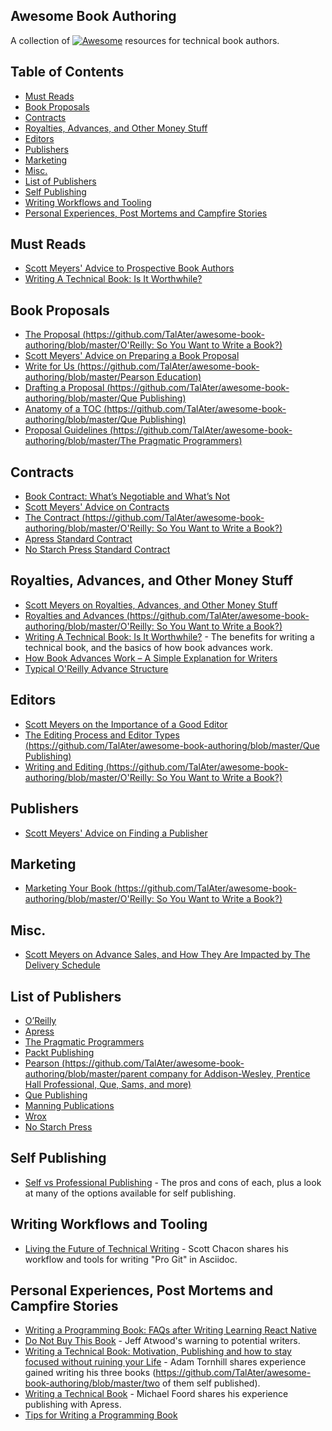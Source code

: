 ## Awesome Book Authoring
A collection of [![Awesome](https://cdn.rawgit.com/sindresorhus/awesome/d7305f38d29fed78fa85652e3a63e154dd8e8829/media/badge.svg)](https://github.com/sindresorhus/awesome) resources for technical book authors.

## Table of Contents

- [Must Reads](#must-reads)
- [Book Proposals](#book-proposals)
- [Contracts](#contracts)
- [Royalties, Advances, and Other Money Stuff](#royalties-advances-and-other-money-stuff)
- [Editors](#editors)
- [Publishers](#publishers)
- [Marketing](#marketing)
- [Misc.](#misc)
- [List of Publishers](#list-of-publishers)
- [Self Publishing](#self-publishing)
- [Writing Workflows and Tooling](#writing-workflows-and-tooling)
- [Personal Experiences, Post Mortems and Campfire Stories](#personal-experiences-post-mortems-and-campfire-stories)

## Must Reads

- [Scott Meyers' Advice to Prospective Book Authors](http://www.aristeia.com/authorAdvice.html)
- [Writing A Technical Book: Is It Worthwhile?](http://www.fasterj.com/articles/bookwriting.shtml)

## Book Proposals

- [The Proposal (https://github.com/TalAter/awesome-book-authoring/blob/master/O'Reilly: So You Want to Write a Book?)](http://web.archive.org/web/20130809065323/http://oreilly.com/oreilly/author/ch02.html)
- [Scott Meyers' Advice on Preparing a Book Proposal](http://www.aristeia.com/authorAdvice.html#bookProposal)
- [Write for Us (https://github.com/TalAter/awesome-book-authoring/blob/master/Pearson Education)](http://www.informit.com/about/write_for_us.aspx)
- [Drafting a Proposal (https://github.com/TalAter/awesome-book-authoring/blob/master/Que Publishing)](http://www.quepublishing.com/promotions/write-for-us-drafting-a-proposal-137677)
- [Anatomy of a TOC (https://github.com/TalAter/awesome-book-authoring/blob/master/Que Publishing)](http://www.quepublishing.com/promotions/write-for-us-anatomy-of-a-toc-137678)
- [Proposal Guidelines (https://github.com/TalAter/awesome-book-authoring/blob/master/The Pragmatic Programmers)](https://pragprog.com/write-for-us/proposal-guidelines)

## Contracts

- [Book Contract: What’s Negotiable and What’s Not](http://www.writersdigest.com/online-editor/book-contract-whats-negotiable-and-whats-not)
- [Scott Meyers' Advice on Contracts](http://www.aristeia.com/authorAdvice.html#contracts)
- [The Contract (https://github.com/TalAter/awesome-book-authoring/blob/master/O'Reilly: So You Want to Write a Book?)](http://web.archive.org/web/20130704110948/http://oreilly.com/oreilly/author/ch03.html)
- [Apress Standard Contract](https://web.archive.org/web/20161010102603/http://www.apress.com/files/Apress_Contract.pdf)
- [No Starch Press Standard Contract](https://www.nostarch.com/download/nspagreement.pdf)

## Royalties, Advances, and Other Money Stuff

- [Scott Meyers on Royalties, Advances, and Other Money Stuff](http://www.aristeia.com/authorAdvice.html#moneyStuff)
- [Royalties and Advances (https://github.com/TalAter/awesome-book-authoring/blob/master/O'Reilly: So You Want to Write a Book?)](http://web.archive.org/web/20130704110948/http://oreilly.com/oreilly/author/ch03.html#royadv)
- [Writing A Technical Book: Is It Worthwhile?](http://www.fasterj.com/articles/bookwriting.shtml) - The benefits for writing a technical book, and the basics of how book advances work.
- [How Book Advances Work – A Simple Explanation for Writers](http://www.writersdigest.com/online-editor/how-book-advances-work-a-simple-explanation-for-writers)
- [Typical O'Reilly Advance Structure](http://web.archive.org/web/20130704110948/http://oreilly.com/oreilly/author/ch03.html#advance)

## Editors

- [Scott Meyers on the Importance of a Good Editor](http://www.aristeia.com/authorAdvice.html#publishersAndEditors)
- [The Editing Process and Editor Types (https://github.com/TalAter/awesome-book-authoring/blob/master/Que Publishing)](http://www.quepublishing.com/promotions/write-for-us-the-editing-process-137679)
- [Writing and Editing (https://github.com/TalAter/awesome-book-authoring/blob/master/O'Reilly: So You Want to Write a Book?)](http://web.archive.org/web/20130710213743/http://oreilly.com/oreilly/author/ch04.html)

## Publishers

- [Scott Meyers' Advice on Finding a Publisher](http://www.aristeia.com/authorAdvice.html#findingAPublisher)

## Marketing

- [Marketing Your Book (https://github.com/TalAter/awesome-book-authoring/blob/master/O'Reilly: So You Want to Write a Book?)](http://web.archive.org/web/20130711002825/http://oreilly.com/oreilly/author/ch06.html)

## Misc.

- [Scott Meyers on Advance Sales, and How They Are Impacted by The Delivery Schedule](http://www.aristeia.com/authorAdvice.html#schedule)

## List of Publishers

- [O’Reilly](http://www.oreilly.com/work-with-us.html)
- [Apress](http://www.apress.com/write-for-us/)
- [The Pragmatic Programmers](https://write-with-us.pragprog.com/)
- [Packt Publishing](http://authors.packtpub.com/)
- [Pearson (https://github.com/TalAter/awesome-book-authoring/blob/master/parent company for Addison-Wesley, Prentice Hall Professional, Que, Sams, and more)](http://www.informit.com/about/write_for_us.aspx)
- [Que Publishing](http://www.quepublishing.com/about/write_for_us.aspx)
- [Manning Publications](https://www.manning.com/write-for-us)
- [Wrox](http://www.wrox.com/WileyCDA/Section/id-105073.html)
- [No Starch Press](https://www.nostarch.com/writeforus.htm)

## Self Publishing

- [Self vs Professional Publishing](https://medium.com/@davetron5000/self-vs-professional-publishing-c3397bd7defd#.lrfhasuo5) - The pros and cons of each, plus a look at many of the options available for self publishing.

## Writing Workflows and Tooling

- [Living the Future of Technical Writing](https://medium.com/@chacon/living-the-future-of-technical-writing-2f368bd0a272#.8x6g1wxjb) - Scott Chacon shares his workflow and tools for writing "Pro Git" in Asciidoc.

## Personal Experiences, Post Mortems and Campfire Stories

- [Writing a Programming Book: FAQs after Writing Learning React Native](https://medium.com/@brindelle/writing-a-programming-book-faqs-after-writing-learning-react-native-8a5ea8ce04e#.e85mhxolh)
- [Do Not Buy This Book](http://blog.codinghorror.com/do-not-buy-this-book/) - Jeff Atwood's warning to potential writers.
- [Writing a Technical Book: Motivation, Publishing and how to stay focused without ruining your Life](http://www.adamtornhill.com/articles/writingbook/writingtechbook.htm) - Adam Tornhill shares experience gained writing his three books (https://github.com/TalAter/awesome-book-authoring/blob/master/two of them self published).
- [Writing a Technical Book](http://www.voidspace.org.uk/python/articles/technical-writing.shtml) - Michael Foord shares his experience publishing with Apress.
- [Tips for Writing a Programming Book](http://www.philosophicalgeek.com/2014/11/10/tips-for-writing-a-programming-book/)